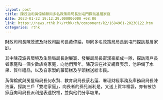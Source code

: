 ```yaml
---
layout: post
title: 陳茂波和黃偉綸聯同多名政策局局長到屯門探訪基層家庭
date: 2023-01-22 19:12:29.000000000 +08:00
link: https://news.rthk.hk/rthk/ch/component/k2/1684961-20230122.htm
categories: rthk
---
```


財政司司長陳茂波及財政司副司長黃偉綸，聯同多名政策局局長到屯門探訪基層家庭。

其中陳茂波與環境及生態局局長謝展寰、發展局局長甯漢豪組成一隊，探訪兩戶長者家庭和一個少數族裔家庭，向他們拜年。陳茂波在社交網頁表示，他帶備了水果、賀年禮品，以及自家製的蘿蔔糕及芋頭糕送給市民。

黃偉綸就與房屋局局長何永賢、教育局局長蔡若蓮、署理財經事務及庫務局局長陳浩濂，探訪三戶「雙老家庭」，向長者的孫兒派利是，又送上賀年福袋，亦有被訪家庭向司局長派利是表達祝福，並與他們分享糖果。
